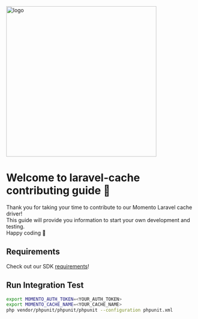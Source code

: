 <img src="https://docs.momentohq.com/img/logo.svg" alt="logo" width="400"/>

# Welcome to laravel-cache contributing guide :wave:

Thank you for taking your time to contribute to our Momento Laravel cache driver!
<br/>
This guide will provide you information to start your own development and testing.
<br/>
Happy coding :dancer:
<br/>

## Requirements

Check out our SDK [requirements](https://github.com/momentohq/laravel-cache#requirements)!

## Run Integration Test

```bash
export MOMENTO_AUTH_TOKEN=<YOUR_AUTH_TOKEN>
export MOMENTO_CACHE_NAME=<YOUR_CACHE_NAME>
php vendor/phpunit/phpunit/phpunit --configuration phpunit.xml
```